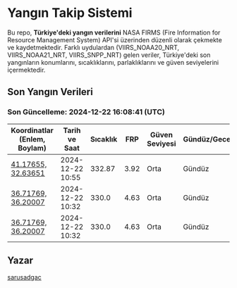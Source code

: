 # Yangın Takip Sistemi

Bu repo, **Türkiye'deki yangın verilerini** NASA FIRMS (Fire Information for Resource Management System) API'si üzerinden düzenli olarak çekmekte ve kaydetmektedir. Farklı uydulardan (VIIRS_NOAA20_NRT, VIIRS_NOAA21_NRT, VIIRS_SNPP_NRT) gelen veriler, Türkiye'deki son yangınların konumlarını, sıcaklıklarını, parlaklıklarını ve güven seviyelerini içermektedir.

## Son Yangın Verileri
### Son Güncelleme: 2024-12-22 16:08:41 (UTC)

| Koordinatlar (Enlem, Boylam) | Tarih ve Saat | Sıcaklık | FRP | Güven Seviyesi | Gündüz/Gece |
|-----------------------------|----------------|----------|-----|----------------|-------------|
| [41.17655, 32.63651](https://www.google.com/maps?q=41.17655,32.63651) | 2024-12-22 10:55 | 332.87 | 3.92 | Orta | Gündüz |
| [36.71769, 36.20007](https://www.google.com/maps?q=36.71769,36.20007) | 2024-12-22 10:32 | 330.0 | 4.63 | Orta | Gündüz |
| [36.71769, 36.20007](https://www.google.com/maps?q=36.71769,36.20007) | 2024-12-22 10:32 | 330.0 | 4.63 | Orta | Gündüz |

## Yazar

[sarusadgac](https://x.com/sarusadgac)
